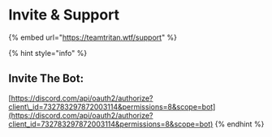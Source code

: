# Invite & Support

{% embed url="https://teamtritan.wtf/support" %}

{% hint style="info" %}
## Invite The Bot:

[https://discord.com/api/oauth2/authorize?client\_id=732783297872003114&permissions=8&scope=bot](https://discord.com/api/oauth2/authorize?client_id=732783297872003114&permissions=8&scope=bot)
{% endhint %}





